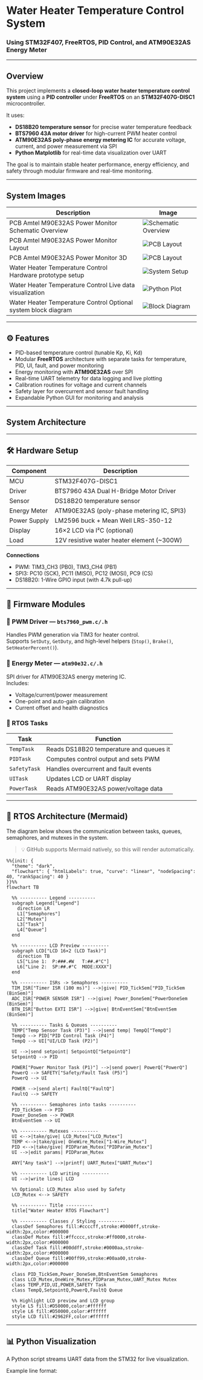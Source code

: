 #  Water Heater Temperature Control System  
### Using STM32F407, FreeRTOS, PID Control, and ATM90E32AS Energy Meter

---

## Overview

This project implements a **closed-loop water heater temperature control system** using a **PID controller** under **FreeRTOS** on an **STM32F407G-DISC1** microcontroller.

It uses:
- **DS18B20 temperature sensor** for precise water temperature feedback  
- **BTS7960 43A motor driver** for high-current PWM heater control  
- **ATM90E32AS poly-phase energy metering IC** for accurate voltage, current, and power measurement via SPI  
- **Python Matplotlib** for real-time data visualization over UART  

The goal is to maintain stable heater performance, energy efficiency, and safety through modular firmware and real-time monitoring.

---

## System Images

| Description | Image |
|--------------|--------|
| PCB Amtel M90E32AS Power Monitor Schematic Overview | ![Schematic Overview](images/M90E32AS_schematic.JPG)|
| PCB Amtel M90E32AS Power Monitor Layout | ![PCB Layout](images/M90E32AS_layout.JPG)|
| PCB Amtel M90E32AS Power Monitor 3D | ![PCB Layout](images/M90E32AS_3D.JPG)|
| Water Heater Temperature Control Hardware prototype setup | ![System Setup](images/system_setup.jpg) |
| Water Heater Temperature Control Live data visualization | ![Python Plot](images/python_plot.png) |
| Water Heater Temperature Control Optional system block diagram | ![Block Diagram](images/system_diagram.png) |

---

## ⚙️ Features

- PID-based temperature control (tunable Kp, Ki, Kd)
- Modular **FreeRTOS** architecture with separate tasks for temperature, PID, UI, fault, and power monitoring
- Energy monitoring with **ATM90E32AS** over SPI
- Real-time UART telemetry for data logging and live plotting
- Calibration routines for voltage and current channels
- Safety layer for overcurrent and sensor fault handling
- Expandable Python GUI for monitoring and analysis

---

## System Architecture

---

## 🛠️ Hardware Setup

| Component | Description |
|------------|--------------|
| MCU | STM32F407G-DISC1 |
| Driver | BTS7960 43A Dual H-Bridge Motor Driver |
| Sensor | DS18B20 temperature sensor |
| Energy Meter | ATM90E32AS (poly-phase metering IC, SPI3) |
| Power Supply | LM2596 buck + Mean Well LRS-350-12 |
| Display | 16×2 LCD via I²C (optional) |
| Load | 12V resistive water heater element (~300W) |

**Connections**
- PWM: TIM3_CH3 (PB0), TIM3_CH4 (PB1)  
- SPI3: PC10 (SCK), PC11 (MISO), PC12 (MOSI), PC9 (CS)  
- DS18B20: 1-Wire GPIO input (with 4.7k pull-up)

---

## 🧠 Firmware Modules

### 🔹 PWM Driver — `bts7960_pwm.c/.h`
Handles PWM generation via TIM3 for heater control.  
Supports `SetDuty`, `GetDuty`, and high-level helpers (`Stop()`, `Brake()`, `SetHeaterPercent()`).

### 🔹 Energy Meter — `atm90e32.c/.h`
SPI driver for ATM90E32AS energy metering IC.  
Includes:
- Voltage/current/power measurement
- One-point and auto-gain calibration
- Current offset and health diagnostics

### 🔹 RTOS Tasks
| Task | Function |
|------|-----------|
| `TempTask` | Reads DS18B20 temperature and queues it |
| `PIDTask` | Computes control output and sets PWM |
| `SafetyTask` | Handles overcurrent and fault events |
| `UITask` | Updates LCD or UART display |
| `PowerTask` | Reads ATM90E32AS power/voltage data |
---
## 🧵 RTOS Architecture (Mermaid)

The diagram below shows the communication between tasks, queues, semaphores, and mutexes in the system.  
> 💡 GitHub supports Mermaid natively, so this will render automatically.
```mermaid 
%%{init: {
  "theme": "dark",
  "flowchart": { "htmlLabels": true, "curve": "linear", "nodeSpacing": 40, "rankSpacing": 40 }
}}%%
flowchart TB

  %% ---------- Legend ----------
  subgraph Legend["Legend"]
    direction LR
    L1["Semaphores"]
    L2["Mutex"]
    L3["Task"]
    L4["Queue"]
  end

  %% ---------- LCD Preview ----------
  subgraph LCD["LCD 16×2 (LCD Task)"]
    direction TB
    L5["Line 1:  P:###.#W   T:##.#°C"]
    L6["Line 2:  SP:##.#°C  MODE:XXXX"]
  end

  %% ---------- ISRs -> Semaphores ----------
  TIM_ISR["Timer ISR (100 ms)"] -->|give| PID_TickSem["PID_TickSem (BinSem)"]
  ADC_ISR["POWER SENSOR ISR"] -->|give| Power_DoneSem["PowerDoneSem (BinSem)"]
  BTN_ISR["Button EXTI ISR"] -->|give| BtnEventSem["BtnEventSem (BinSem)"]

  %% ---------- Tasks & Queues ----------
  TEMP["Temp Sensor Task (P3)"] -->|send temp| TempQ["TempQ"]
  TempQ --> PID["PID Control Task (P4)"]
  TempQ --> UI["UI/LCD Task (P2)"]

  UI -->|send setpoint| SetpointQ["SetpointQ"]
  SetpointQ --> PID

  POWER["Power Monitor Task (P1)"] -->|send power| PowerQ["PowerQ"]
  PowerQ --> SAFETY["Safety/Fault Task (P5)"]
  PowerQ --> UI

  POWER -->|send alert| FaultQ["FaultQ"]
  FaultQ --> SAFETY

  %% ---------- Semaphores into tasks ----------
  PID_TickSem --> PID
  Power_DoneSem --> POWER
  BtnEventSem --> UI

  %% ---------- Mutexes ----------
  UI <-->|take/give| LCD_Mutex["LCD_Mutex"]
  TEMP <-->|take/give| OneWire_Mutex["1-Wire_Mutex"]
  PID <-->|take/give| PIDParam_Mutex["PIDParam_Mutex"]
  UI -->|edit params| PIDParam_Mutex

  ANY["Any task"] -->|printf| UART_Mutex["UART_Mutex"]

  %% ---------- LCD writing ----------
  UI -->|write lines| LCD

  %% Optional: LCD_Mutex also used by Safety
  LCD_Mutex <--> SAFETY

  %% ---------- Title ----------
  title["Water Heater RTOS Flowchart"]

  %% ---------- Classes / Styling ----------
  classDef Semaphores fill:#ccccff,stroke:#0000ff,stroke-width:2px,color:#000000
  classDef Mutex fill:#ffcccc,stroke:#ff0000,stroke-width:2px,color:#000000
  classDef Task fill:#00ddff,stroke:#0000aa,stroke-width:2px,color:#000000
  classDef Queue fill:#00ff99,stroke:#00aa00,stroke-width:2px,color:#000000

  class PID_TickSem,Power_DoneSem,BtnEventSem Semaphores
  class LCD_Mutex,OneWire_Mutex,PIDParam_Mutex,UART_Mutex Mutex
  class TEMP,PID,UI,POWER,SAFETY Task
  class TempQ,SetpointQ,PowerQ,FaultQ Queue

  %% Highlight LCD preview and LCD group
  style L5 fill:#D50000,color:#ffffff
  style L6 fill:#D50000,color:#ffffff
  style LCD fill:#2962FF,color:#ffffff
```
---
## 📊 Python Visualization

A Python script streams UART data from the STM32 for live visualization.

Example line format:

